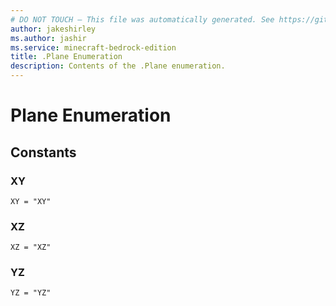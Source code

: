 ```yaml
---
# DO NOT TOUCH — This file was automatically generated. See https://github.com/mojang/minecraftapidocsgenerator to modify descriptions, examples, etc.
author: jakeshirley
ms.author: jashir
ms.service: minecraft-bedrock-edition
title: .Plane Enumeration
description: Contents of the .Plane enumeration.
---
```

# Plane Enumeration

## Constants
### **XY**
`XY = "XY"`
### **XZ**
`XZ = "XZ"`
### **YZ**
`YZ = "YZ"`
